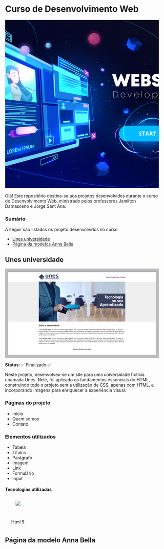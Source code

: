 <h1>Curso de Desenvolvimento Web</h1>

<img src="imagens-projetos/banner.jpg" alt="imagem de banner" style="width: 100%; height:550px; object-fit:cover;">

Olá! Este repositório destina-se aos projetos desenvolvidos durante o curso de Desenvolvimento Web, ministrado pelos professores Jamilton Damasceno e Jorge Sant Ana.

<h3>Sumário</h3>

<p>A seguir são listados os projeto desenvolvidos no curso</p>

- [Unes universidade](#unes-universidade)
- [Página da modelos Anna Bella](#página-da-modelo-anna-bella)

## Unes universidade

<div style="display:flex; justify-content:center;padding: 10px; background-color: #bdbbbb;">
    <img src="imagens-projetos/unes.png" alt="imagem unes"  style="width: 50em;">
</div> 

**Status**: :white_check_mark: Finalizado :white_check_mark:

Neste projeto, desenvolveu-se um site para uma universidade fictícia chamada Unes. Nele, foi aplicado os fundamentos essenciais do HTML, construindo todo o projeto sem a utilização de CSS, apenas com HTML, e incorporando imagens para enriquecer a experiência visual.

### Páginas do projeto 

- Início
- Quem somos
- Contato

<h3>Elementos utilizados</h3>

- Tabela
- Títulos
- Parágrafo
- Imagem
- Link
- Formulário
- Input  

<h4>Tecnologias utilizadas</h4>

<div style="display: flex;">
    <div style="display:flex; flex-direction: column; align-items: center; padding: 10px 20px;">
        <img src="https://cdn.jsdelivr.net/gh/devicons/devicon/icons/html5/html5-original-wordmark.svg" height="60" />
        <label>Html 5</label>    
    </div>
</div>



## Página da modelo Anna Bella